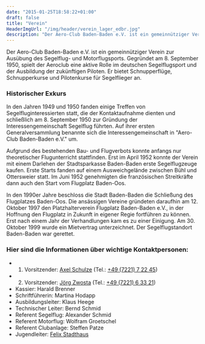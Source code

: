 ```yaml
---
date: "2015-01-25T18:58:22+01:00"
draft: false
title: "Verein"
HeaderImgUrl: "/img/header/verein_lager_edbr.jpg"
description: "Der Aero-Club Baden-Baden e.V. ist ein gemeinnütziger Verein zur Ausübung des Segelflug- und Motorflugsports. Hier finden sie mehr Informationen zu uns."
---
```


Der Aero-Club Baden-Baden e.V. ist ein gemeinnütziger Verein zur Ausübung des Segelflug- und Motorflugsports. Gegründet am 8. September 1950, spielt der Aeroclub eine aktive Rolle im deutschen Segelflugsport und der Ausbildung der zukünftigen Piloten. Er bietet Schnupperflüge, Schnupperkurse und Pilotenkurse für Segelflieger an.

### Historischer Exkurs
In den Jahren 1949 und 1950 fanden einige Treffen von Segelfluginteressierten statt, die der Kontaktaufnahme dienten und schließlich am 8. September 1950 zur Gründung der Interessengemeinschaft Segelflug führten. Auf ihrer ersten Generalversammlung benannte sich die Interessengemeinschaft in "Aero-Club Baden-Baden e.V." um.

Aufgrund des bestehenden Bau- und Flugverbots konnte anfangs nur theoretischer Flugunterricht stattfinden. Erst im April 1952 konnte der Verein mit einem Darlehen der Stadtsparkasse Baden-Baden erste Segelflugzeuge kaufen. Erste Starts fanden auf einem Ausweichgelände zwischen Bühl und Ottersweier statt. Im Juni 1952 genehmigten die französischen Streitkräfte dann auch den Start vom Flugplatz Baden-Oos.

In den 1990er Jahre beschloss die Stadt Baden-Baden die Schließung des Flugplatzes Baden-Oos. Die ansässigen Vereine gründeten daraufhin am 12. Oktober 1997 den Platzhalterverein Flugplatz Baden-Baden e.V., in der Hoffnung den Flugplatz in Zukunft in eigener Regie fortführen zu können. Erst nach einem Jahr der Verhandlungen kam es zu einer Einigung. Am 30. Oktober 1999 wurde ein Mietvertrag unterzeichnet. Der Segelflugstandort Baden-Baden war gerettet.

### Hier sind die Informationen über wichtige Kontaktpersonen:
* 1. Vorsitzender: [Axel Schulze](mailto:vs1@aero-club.eu) (Tel.: [+49 (7221) 7 22 45](tel:+49722172245))
* 2. Vorsitzender: [Jörg Zwosta](mailto:vs2@aero-club.eu) (Tel.: [+49 (7221) 6 33 21](tel:+49722163321))
* Kassier: Harald Brenner
* Schriftführerin: Martina Hodapp
* Ausbildungsleiter: Klaus Heege
* Technischer Leiter: Bernd Schmid  
* Referent Segelflug: Alexander Schmid
* Referent Motorflug: Wolfram Groetschel
* Referent Clubanlage: Steffen Patze
* Jugendleiter: [Felix Stadthaus](jugend@aero-club.eu)
